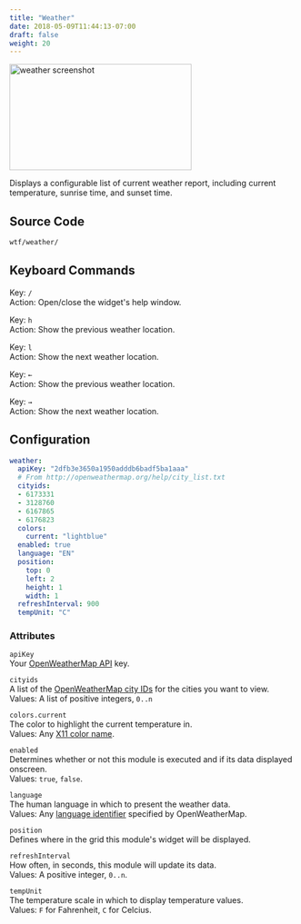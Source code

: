 ```yaml
---
title: "Weather"
date: 2018-05-09T11:44:13-07:00
draft: false
weight: 20
---
```


<img class="screenshot" src="/imgs/modules/weather.png" width="320" height="187" alt="weather screenshot" />

Displays a configurable list of current weather report, including
current temperature, sunrise time, and sunset time.


## Source Code

```bash
wtf/weather/
```

## Keyboard Commands

<span class="caption">Key:</span> `/` <br />
<span class="caption">Action:</span> Open/close the widget's help window.

<span class="caption">Key:</span> `h` <br />
<span class="caption">Action:</span> Show the previous weather location.

<span class="caption">Key:</span> `l` <br />
<span class="caption">Action:</span> Show the next weather location.

<span class="caption">Key:</span> `←` <br />
<span class="caption">Action:</span> Show the previous weather location.

<span class="caption">Key:</span> `→` <br />
<span class="caption">Action:</span> Show the next weather location.

## Configuration

```yaml
weather:
  apiKey: "2dfb3e3650a1950adddb6badf5ba1aaa"
  # From http://openweathermap.org/help/city_list.txt
  cityids:
  - 6173331
  - 3128760
  - 6167865
  - 6176823
  colors:
    current: "lightblue"
  enabled: true
  language: "EN"
  position:
    top: 0
    left: 2
    height: 1
    width: 1
  refreshInterval: 900
  tempUnit: "C"
```

### Attributes

`apiKey` <br />
Your <a href="https://openweathermap.org/appid">OpenWeatherMap API</a> key.

`cityids` <br />
A list of the <a
href="http://openweathermap.org/help/city_list.txt">OpenWeatherMap city
IDs</a> for the cities you want to view. <br />
Values: A list of positive integers, `0..n`

`colors.current` <br />
The color to highlight the current temperature in. <br />
Values: Any <a href="https://en.wikipedia.org/wiki/X11_color_names">X11
color name</a>.

`enabled` <br />
Determines whether or not this module is executed and if its data displayed onscreen. <br />
Values: `true`, `false`.

`language` <br />
The human language in which to present the weather data. <br />
Values: Any <a href="https://openweathermap.org/current">language identifier</a> specified by OpenWeatherMap.

`position` <br />
Defines where in the grid this module's widget will be displayed. <br />

`refreshInterval` <br />
How often, in seconds, this module will update its data. <br />
Values: A positive integer, `0..n`.

`tempUnit` <br />
The temperature scale in which to display temperature values. <br />
Values: `F` for Fahrenheit, `C` for Celcius.
